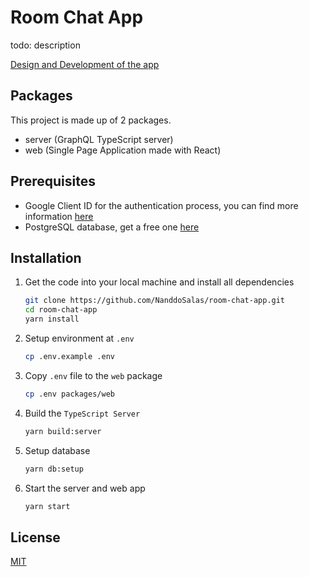 # Room Chat App

todo: description

[Design and Development of the app](design-development.md)

## Packages

This project is made up of 2 packages.

- server (GraphQL TypeScript server)
- web (Single Page Application made with React)

## Prerequisites

- Google Client ID for the authentication process, you can find more information [here](https://docs.expo.dev/guides/authentication/#google)
- PostgreSQL database, get a free one [here](https://www.elephantsql.com)

## Installation

1. Get the code into your local machine and install all dependencies

   ```bash
   git clone https://github.com/NanddoSalas/room-chat-app.git
   cd room-chat-app
   yarn install
   ```

2. Setup environment at `.env`

   ```bash
   cp .env.example .env
   ```

3. Copy `.env` file to the `web` package

   ```bash
   cp .env packages/web
   ```

4. Build the `TypeScript Server`

   ```bash
   yarn build:server
   ```

5. Setup database

   ```bash
   yarn db:setup
   ```

6. Start the server and web app

   ```bash
   yarn start
   ```

## License

[MIT](LICENSE)
